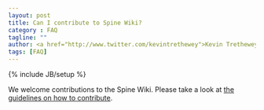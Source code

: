 ```yaml
---
layout: post
title: Can I contribute to Spine Wiki?
category : FAQ
tagline: ""
author: <a href="http://www.twitter.com/kevintrethewey">Kevin Trethewey</a>
tags: [FAQ]
---
```

{% include JB/setup %}

We welcome contributions to the Spine Wiki. Please take a look at [the guidelines on how to contribute](/explanation/Contribution).